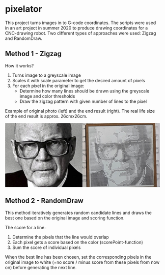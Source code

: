 # pixelator

This project turns images in to G-code coordinates. The scripts were used in an art project in summer 2020 to produce drawing coordinates for a CNC-drawing robot.
Two different types of approaches were used: Zigzag and RandomDraw.

## Method 1 - Zigzag

How it works?

1. Turns image to a greyscale image
2. Scales it with scale parameter to get the desired amount of pixels
3. For each pixel in the original image:
   - Determine how many lines should be drawn using the greyscale image and color thresholds
   - Draw the zigzag pattern with given number of lines to the pixel
  
Example of original photo (left) and the end result (right). The real life size of the end result is approx. 26cmx26cm.
  
![Image of President](https://github.com/JuhaniKahara/pixelator/blob/master/images/kekko_both.png)

## Method 2 - RandomDraw

This method iteratively generates random candidate lines and draws the best one based on the original image and scoring function.

The score for a line:

1. Determine the pixels that the line would overlap
2. Each pixel gets a score based on the color (scorePoint-function)
2. Sum the score of individual pixels

When the best line has been chosen, set the corresponding pixels in the original image to white (=no score / minus score from these pixels from now on) before generating the next line.
